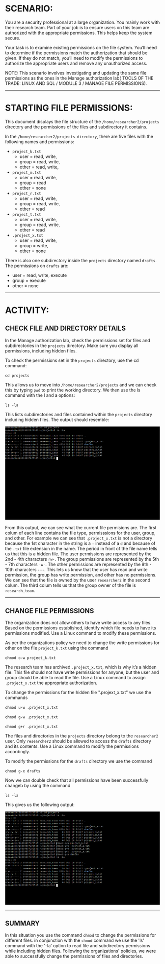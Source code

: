 # SCENARIO:

You are a security professional at a large organization. You mainly work with their research team. Part of your job is to ensure users on this team are authorized with the appropriate permissions. This helps keep the system secure. 

Your task is to examine existing permissions on the file system. You’ll need to determine if the permissions match the authorization that should be given. If they do not match, you’ll need to modify the permissions to authorize the appropriate users and remove any unauthorized access. 

NOTE: This scenario involves investigating and updating the same file permissions as the ones in the Manage authorization lab( TOOLS OF THE TRADE: LINUX AND SQL / MODULE 3 / MANAGE FILE PERMISSIONS).

---

# STARTING FILE PERMISSIONS: 

This document displays the file structure of the `/home/researcher2/projects` directory and the permissions of the files and subdirectory it contains.

In the `/home/researcher2/projects directory`, there are five files with the following names and permissions: 
- `project_k.txt`
  - user = read, write, 
  - group = read, write, 
  - other = read, write, 
- `project_m.txt`
  - user = read, write, 
  - group = read
  - other = none
- `project_r.txt`
  - user = read, write, 
  - group = read, write, 
  - other = read
- `project_t.txt`
  - user = read, write, 
  - group = read, write, 
  - other = read
- `.project_x.txt`
  - user = read, write, 
  - group = write, 
  - other = none

There is also one subdirectory inside the `projects` directory named `drafts`. The permissions on `drafts` are: 
- user = read, write, execute
- group = execute
- other = none

---

# ACTIVITY:

## CHECK FILE AND DIRECTORY DETAILS

In the Manage authorization lab, check the permissions set for files and subdirectories in the `projects` directory. Make sure you display all permissions, including hidden files.

To check the permissions set in the `projects` directory, use the cd command: 

`cd projects` 

This allows us to move into `/home/researcher2/projects` and we can check this by typing `pwd` to print the working directory. We then use the ls command with the l and a options: 

`ls -la` 

This lists subdirectories and files contained within the `projects` directory including hidden files. The output should resemble:

![file_permissions1](/SCREENSHOTS/file_permissions1.png)

From this output, we can see what the current file permisions are. The first colum of each line contains the file type, permisssions for the user, group, and other. For example we can see that `.project_x.txt` is not a directory because the 1st character in the string is a `-` instead of a `d` and because of the `.txt` file extension in the name. The period in front of the file name tells us that this is a hidden file. The user permissions are represented by the 2nd - 4th characters `rw-`. The group permissions are represented by the 5th - 7th characters `-w-`.  The other permissions are represented by the 8th - 10th characters `---`. This lets us know that the user has read and write permission, the group has write permission, and other has no permissions. We can see that the file is owned by the user `researcher2` in the second colum. The third colum tells us that the group owner of the file is `research_team`.

---

## CHANGE FILE PERMISSIONS

The organization does not allow others to have write access to any files. Based on the permissions established, identify which file needs to have its permissions modified. Use a Linux command to modify these permissions.

As per the organizations policy we need to change the write permissions for other on the file `project_k.txt` using the command

`chmod o-w project_k.txt`

The research team has archived `.project_x.txt`, which is why it’s a hidden file. This file should not have write permissions for anyone, but the user and group should be able to read the file. Use a Linux command to assign `.project_x.txt` the appropriate authorization.

To change the permissions for the hidden file ".projext_x.txt" we use the commands

`chmod u-w .project_x.txt`

`chmod g-w .project_x.txt`

`chmod g+r .project_x.txt`

The files and directories in the `projects` directory belong to the `researcher2` user. Only `researcher2` should be allowed to access the `drafts` directory and its contents. Use a Linux command to modify the permissions accordingly.

To modify the permissions for the `drafts` directory we use the command

`chmod g-x drafts`

Now we can double check that all permissions have been successfully changeb by using the command

`ls -la`

This gives us the following output: 

![file_permissions2](/SCREENSHOTS/file_permissions2.png)

---

## SUMMARY

In this situation you use the command `chmod` to change the permissions for different files. in conjunction with the `chmod` command we use the 'ls' command with the '-la' option to read file and subdirectory permissions while including hidden files. Following the organizations' policies, we were able to successfully change the permissions of files and directories.
